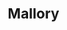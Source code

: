 ---
layout: post
title:  "Mallory"
categories: red
hex: ["#DCBBBB", "#F58A84", "#F53F29", "#D30000"]
image: 
  feature: Mallory.jpg
---